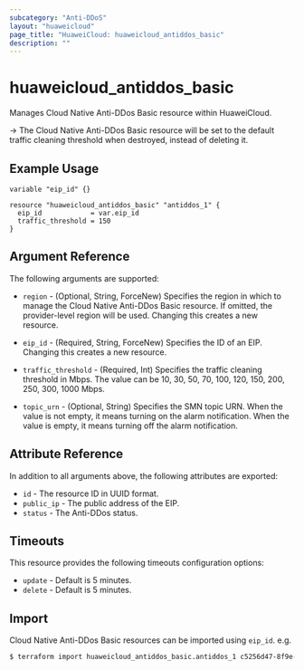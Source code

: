 ```yaml
---
subcategory: "Anti-DDoS"
layout: "huaweicloud"
page_title: "HuaweiCloud: huaweicloud_antiddos_basic"
description: ""
---
```


# huaweicloud_antiddos_basic

Manages Cloud Native Anti-DDos Basic resource within HuaweiCloud.

-> The Cloud Native Anti-DDos Basic resource will be set to the default traffic cleaning threshold when destroyed,
  instead of deleting it.

## Example Usage

```hcl
variable "eip_id" {}

resource "huaweicloud_antiddos_basic" "antiddos_1" {
  eip_id            = var.eip_id
  traffic_threshold = 150
}
```

## Argument Reference

The following arguments are supported:

* `region` - (Optional, String, ForceNew) Specifies the region in which to manage the Cloud Native Anti-DDos Basic resource.
  If omitted, the provider-level region will be used. Changing this creates a new resource.

* `eip_id` - (Required, String, ForceNew) Specifies the ID of an EIP. Changing this creates a new resource.

* `traffic_threshold` - (Required, Int) Specifies the traffic cleaning threshold in Mbps.
  The value can be 10, 30, 50, 70, 100, 120, 150, 200, 250, 300, 1000 Mbps.

* `topic_urn` - (Optional, String) Specifies the SMN topic URN. When the value is not empty, it means turning on the alarm
  notification. When the value is empty, it means turning off the alarm notification.

## Attribute Reference

In addition to all arguments above, the following attributes are exported:

* `id` - The resource ID in UUID format.
* `public_ip` - The public address of the EIP.
* `status` - The Anti-DDos status.

## Timeouts

This resource provides the following timeouts configuration options:

* `update` - Default is 5 minutes.
* `delete` - Default is 5 minutes.

## Import

Cloud Native Anti-DDos Basic resources can be imported using `eip_id`. e.g.

```bash
$ terraform import huaweicloud_antiddos_basic.antiddos_1 c5256d47-8f9e-4ae7-9943-6e77e3d8bd2d
```
